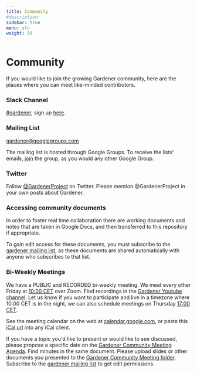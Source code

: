 ```yaml
---
title: Community
#description: 
sidebar: true
menu: sln
weight: 50
---
```

# Community
If you would like to join the growing Gardener community, here are the places where you can meet like-minded contributors.

### Slack Channel

[#gardener](https://kubernetes.slack.com/messages/gardener), sign up [here](http://slack.k8s.io/).

### Mailing List

[gardener@googlegroups.com](https://groups.google.com/forum/?fromgroups#!forum/gardener)

The mailing list is hosted through Google Groups. To receive the lists' emails, [join](https://support.google.com/groups/answer/1067205) the group, as you would any other Google Group.

### Twitter

Follow [@GardenerProject](https://twitter.com/GardenerProject) on Twitter. Please mention @GardenerProject
in your own posts about Gardener.

### Accessing community documents

In order to foster real time collaboration there are working documents and notes that are taken in Google Docs,
and then transferred to this repository if appropriate.

To gain edit access for these documents, you must subscribe to the
[gardener mailing list](https://groups.google.com/forum/?fromgroups#!forum/gardener),
as these documents are shared automatically with anyone who subscribes to that list.

### Bi-Weekly Meetings

We have a PUBLIC and RECORDED bi-weekly meeting. We meet every other Friday at [10:00 CET](https://www.google.de/search?q=10+CET+to+local+time) over Zoom. Find recordings in the [Gardener Youtube channel](https://www.youtube.com/channel/UCwUhwKFREV8Su0gwAJQX7tw/videos). Let us know if you want to participate and live in a timezone where 10:00 CET is in the night, we can also schedule meetings on Thursday [17:00 CET](https://www.google.de/search?q=17+CET+to+local+time).

See the meeting calendar on the web at [calendar.google.com](https://calendar.google.com/calendar/embed?src=gardener.cloud.community%40gmail.com), or paste this [iCal url](https://calendar.google.com/calendar/ical/gardener.cloud.community%40gmail.com/public/basic.ics) into any iCal client.

If you have a topic you'd like to present or would like to see discussed, please propose a specific date on the [Gardener Community Meeting Agenda](https://docs.google.com/document/d/1314v8ziVNQPjdBrWp-Y4BYrTDlv7dq2cWDFIa9SMaP4). Find minutes in the same document. Please upload slides or other documents you presented to the
[Gardener Community Meeting folder](https://drive.google.com/drive/u/0/folders/1myXFoaFL_9fYJdUwnZcIXMBpx3dynhM8). Subscribe to the [gardener mailing list](https://groups.google.com/forum/?fromgroups#!forum/gardener) to get edit permissions.
